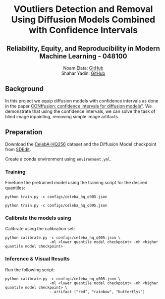 
<h1 align="center">VOutliers Detection and Removal Using Diffusion Models Combined with Confidence Intervals</h1>
<h2 align="center">Reliability, Equity, and Reproducibility in Modern Machine Learning - 048100
</h2> 

  <p align="center">
    Noam Elata: <a href="https://github.com/noamelata">GitHub</a>
  <br>
    Shahar Yadin: <a href="https://github.com/shaharYadin">GitHub</a>
  </p>


## Background
In this project we equip diffusion models with confidence intervals as done in the paper <a href="https://arxiv.org/pdf/2211.09795.pdf">CONffusion: confidence intervals for diffusion models"</a>. 
We demonstrate that using the confidence intervals, we can solve the task of blind image inpainting, removing simple image artifacts.

## Preparation
Download the <a href="https://www.kaggle.com/datasets/badasstechie/celebahq-resized-256x256">CelebA-HQ256</a> dataset and the Diffusion Model checkpoint from <a href="https://github.com/ermongroup/SDEdit">SDEdit</a>.

Create a conda environment using `environment.yml`.

### Training

Finetune the pretrained model using the training script for the desired quantiles:
```
python train.py -c configs/celeba_hq_q005.json

python train.py -c configs/celeba_hq_q095.json
```

### Calibrate the models using

Calibrate using the calibration set:

```
python calibrate.py -c configs/celeba_hq_q005.json \
                    -ml <lower quantile model checkpoint> -mh <higher quantile model checkpoint>
```

### Inference & Visual Results

Run the following script:
```
python calibrate.py -c configs/celeba_hq_q005.json \
                    -ml <lower quantile model checkpoint> -mh <higher quantile model checkpoint> \
                    --artifact ["red", "rainbow", "butterflys"]
```
